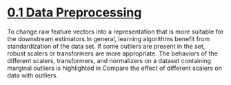 # [0.1 Data Preprocessing](https://scikit-learn.org/stable/modules/preprocessing.html#preprocessing)

To change raw feature vectors into a representation that is more suitable for the downstream estimators.In general, learning algorithms benefit from standardization of the data set. If some outliers are present in the set, robust scalers or transformers are more appropriate. The behaviors of the different scalers, transformers, and normalizers on a dataset containing marginal outliers is highlighted in Compare the effect of different scalers on data with outliers.